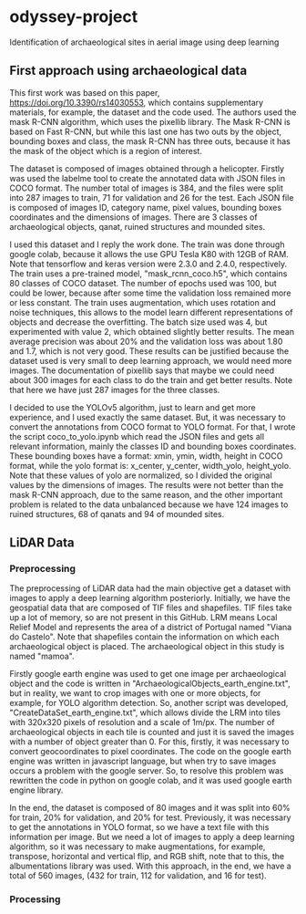 # odyssey-project
Identification of archaeological sites in aerial image using deep learning

## First approach using archaeological data
This first work was based on this paper, https://doi.org/10.3390/rs14030553, which contains supplementary materials, for example, the dataset and the code used. The authors used the mask R-CNN algorithm, which uses the pixellib library. The Mask R-CNN is based on Fast R-CNN, but while this last one has two outs by the object, bounding boxes and class, the mask R-CNN has three outs, because it has the mask of the object which is a region of interest. 

The dataset is composed of images obtained through a helicopter. Firstly was used the labelme tool to create the annotated data with JSON files in COCO format. 
The number total of images is 384, and the files were split into 287 images to train, 71 for validation and 26 for the test. Each JSON file is composed of images ID, category name, pixel values, bounding boxes coordinates and the dimensions of images. There are 3 classes of archaeological objects, qanat, ruined structures and mounded sites.

I used this dataset and I reply the work done. The train was done through google colab, because it allows the use GPU Tesla K80 with 12GB of RAM. Note that tensorflow and keras version were 2.3.0 and 2.4.0, respectively. The train uses a pre-trained model, "mask_rcnn_coco.h5", which contains 80 classes of COCO dataset. The number of epochs used was 100, but could be lower, because after some time the validation loss remained more or less constant. The train uses augmentation, which uses rotation and noise techniques, this allows to the model learn different representations of objects and decrease the overfitting.
The batch size used was 4, but experimented with value 2, which obtained slightly better results. The mean average precision was about 20% and the validation loss was about 1.80 and 1.7, which is not very good. These results can be justified because the dataset used is very small to deep learning approach, we would need more images. 
The documentation of pixellib says that maybe we could need about 300 images for each class to do the train and get better results. Note that here we have just 287 images for the three classes.

I decided to use the YOLOv5 algorithm, just to learn and get more experience, and I used exactly the same dataset. But, it was necessary to convert the annotations from COCO format to YOLO format. For that, I wrote the script coco_to_yolo.ipynb which read the JSON files and gets all relevant information, mainly the classes ID and bounding boxes coordinates. These bounding boxes have a format: xmin, ymin, width, height in COCO format, while the yolo format is: x_center, y_center, width_yolo, height_yolo. Note that these values of yolo are normalized, so I divided the original values by the dimensions of images.
The results were not better than the mask R-CNN approach, due to the same reason, and the other important problem is related to the data unbalanced because we have 124 images to ruined structures, 68 of qanats and 94 of mounded sites. 


## LiDAR Data
### Preprocessing
The preprocessing of LiDAR data had the main objective get a dataset with images to apply a deep learning algorithm posteriorly. Initially, we have the geospatial data that are composed of TIF files and shapefiles. TIF files take up a lot of memory, so are not present in this GitHub. LRM means Local Relief Model and represents the area of a district of Portugal named "Viana do Castelo". Note that shapefiles contain the information on which each archaeological object is placed. The archaeological object in this study is named "mamoa".

Firstly google earth engine was used to get one image per archaeological object and the code is written in "ArchaeologicalObjects_earth_engine.txt", but in reality, we want to crop images with one or more objects, for example, for YOLO algorithm detection. So, another script was developed, "CreateDataSet_earth_engine.txt", which allows divide the LRM into tiles with 320x320 pixels of resolution and a scale of 1m/px. The number of archaeological objects in each tile is counted and just it is saved the images with a number of object greater than 0. For this, firstly, it was necessary to convert geocoordinates to pixel coordinates. The code on the google earth engine was written in javascript language, but when try to save images occurs a problem with the google server. So, to resolve this problem was rewritten the code in python on google colab, and it was used google earth engine library. 

In the end, the dataset is composed of 80 images and it was split into 60% for train, 20% for validation, and 20% for test. Previously, it was necessary to get the annotations in YOLO format, so we have a text file with this information per image. But we need a lot of images to apply a deep learning algorithm, so it was necessary to make augmentations, for example, transpose, horizontal and vertical flip, and RGB shift, note that to this, the albumentations library was used. With this approach, in the end, we have a total of 560 images, (432 for train, 112 for validation, and 16 for test).

### Processing

